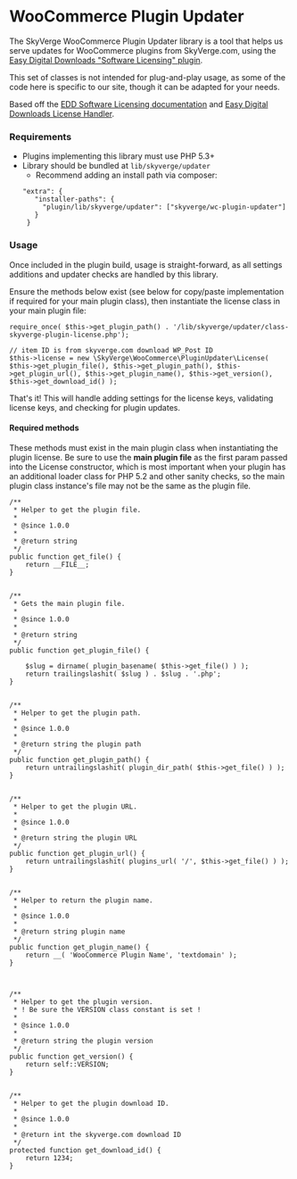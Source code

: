 # WooCommerce Plugin Updater

The SkyVerge WooCommerce Plugin Updater library is a tool that helps us serve updates for WooCommerce plugins from SkyVerge.com, using the [Easy Digital Downloads "Software Licensing" plugin](https://easydigitaldownloads.com/downloads/software-licensing/?ref=3324&campaign=sv_github).

This set of classes is not intended for plug-and-play usage, as some of the code here is specific to our site, though it can be adapted for your needs.

Based off the [EDD Software Licensing documentation](http://docs.easydigitaldownloads.com/article/383-automatic-upgrades-for-wordpress-plugins) and [Easy Digital Downloads License Handler](https://github.com/easydigitaldownloads/easy-digital-downloads/blob/master/includes/class-edd-license-handler.php).

### Requirements

 - Plugins implementing this library must use PHP 5.3+
 - Library should be bundled at `lib/skyverge/updater`
   - Recommend adding an install path via composer:
   ```
   "extra": {
      "installer-paths": {
        "plugin/lib/skyverge/updater": ["skyverge/wc-plugin-updater"]
      }
    }
   ```

### Usage

Once included in the plugin build, usage is straight-forward, as all settings additions and updater checks are handled by this library.

Ensure the methods below exist (see below for copy/paste implementation if required for your main plugin class), then instantiate the license class in your main plugin file:

```
require_once( $this->get_plugin_path() . '/lib/skyverge/updater/class-skyverge-plugin-license.php');

// item ID is from skyverge.com download WP_Post ID
$this->license = new \SkyVerge\WooCommerce\PluginUpdater\License( $this->get_plugin_file(), $this->get_plugin_path(), $this->get_plugin_url(), $this->get_plugin_name(), $this->get_version(), $this->get_download_id() );
```

That's it! This will handle adding settings for the license keys, validating license keys, and checking for plugin updates.

#### Required methods

These methods must exist in the main plugin class when instantiating the plugin license. Be sure to use the **main plugin file** as the first param passed into the License constructor, which is most important when your plugin has an additional loader class for PHP 5.2 and other sanity checks, so the main plugin class instance's file may not be the same as the plugin file.

```
/**
 * Helper to get the plugin file.
 *
 * @since 1.0.0
 *
 * @return string
 */
public function get_file() {
	return __FILE__;
}


/**
 * Gets the main plugin file.
 *
 * @since 1.0.0
 *
 * @return string
 */
public function get_plugin_file() {

	$slug = dirname( plugin_basename( $this->get_file() ) );
	return trailingslashit( $slug ) . $slug . '.php';
}


/**
 * Helper to get the plugin path.
 *
 * @since 1.0.0
 *
 * @return string the plugin path
 */
public function get_plugin_path() {
	return untrailingslashit( plugin_dir_path( $this->get_file() ) );
}


/**
 * Helper to get the plugin URL.
 *
 * @since 1.0.0
 *
 * @return string the plugin URL
 */
public function get_plugin_url() {
	return untrailingslashit( plugins_url( '/', $this->get_file() ) );
}


/**
 * Helper to return the plugin name.
 *
 * @since 1.0.0
 *
 * @return string plugin name
 */
public function get_plugin_name() {
	return __( 'WooCommerce Plugin Name', 'textdomain' );
}



/**
 * Helper to get the plugin version.
 * ! Be sure the VERSION class constant is set !
 *
 * @since 1.0.0
 *
 * @return string the plugin version
 */
public function get_version() {
	return self::VERSION;
}


/**
 * Helper to get the plugin download ID.
 *
 * @since 1.0.0
 *
 * @return int the skyverge.com download ID
 */
protected function get_download_id() {
	return 1234;
}
```
